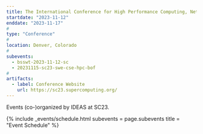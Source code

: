 ```yaml
---
title: The International Conference for High Performance Computing, Networking, Storage, and Analysis (SC23)
startdate: "2023-11-12"
enddate: "2023-11-17"
#
type: "Conference" 
#
location: Denver, Colorado
#
subevents:
  - bsswt-2023-11-12-sc
  - 20231115-sc23-swe-cse-hpc-bof
#
artifacts:
  - label: Conference Website
    url: https://sc23.supercomputing.org/
---
```


Events (co-)organized by IDEAS at SC23.

{% include _events/schedule.html
   subevents = page.subevents
   title = "Event Schedule"
%}
